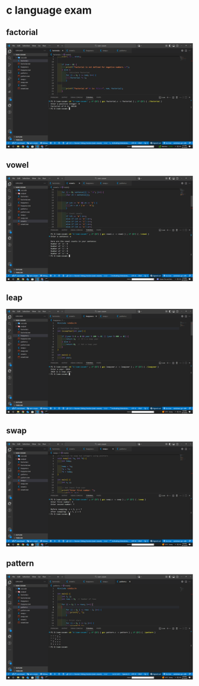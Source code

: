 <h1>c language exam</h1>
<h2>factorial</h2>
<img src="nam-cexam/output/factorial.png">
<h2>vowel</h2>
<img src="nam-cexam/output/vowel.png">
<h2>leap</h2>
<img src="nam-cexam/output/leapyear.png">
<h2>swap</h2>
<img src="nam-cexam/output/swap.png">
<h2>pattern</h2>
<img src="nam-cexam/output/pattern.png">
